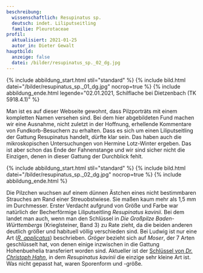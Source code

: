 ```yaml
---
beschreibung:
  wissenschaftlich: Resupinatus sp.
  deutsch: indet. Liliputseitling
  familie: Pleurotaceae
profil:
  aktualisiert: 2021-01-25
  autor_in: Dieter Gewalt
hauptbild:
  anzeige: false
  datei: /bilder/resupinatus_sp._02_dg.jpg
---
```

{% include abbildung_start.html stil="standard" %}
{% include bild.html datei="/bilder/resupinatus_sp._01_dg.jpg" nocrop=true %}
{% include abbildung_ende.html legende="02.01.2021, Schilflache bei Dietzenbach (TK 5918.4.1)" %}

Man ist es auf dieser Webseite gewohnt, dass Pilzporträts mit einem kompletten Namen versehen sind. Bei dem hier abgebildeten Fund machen wir eine Ausnahme, nicht zuletzt in der Hoffnung, erhellende Kommentare von Fundkorb-Besuchern zu erhalten. Dass es sich um einen Liliputseitling der Gattung Resupinatus handelt, dürfte klar sein. Das haben auch die mikroskopischen Untersuchungen von Hermine Lotz-Winter ergeben. Das ist aber schon das Ende der Fahnenstange und wir sind sicher nicht die Einzigen, denen in dieser Gattung der Durchblick fehlt.

{% include abbildung_start.html stil="standard" %}
{% include bild.html datei="/bilder/resupinatus_sp._02_dg.jpg" nocrop=true %}
{% include abbildung_ende.html %}

Die Pilzchen wuchsen auf einem dünnen Ästchen eines nicht bestimmbaren Strauches am Rand einer Streuobstwiese. Sie maßen kaum mehr als 1,5 mm im Durchmesser. Erster Verdacht aufgrund von Größe und Farbe war natürlich der Becherförmige Liliputseitling *Resupinatus kavinii*. Bei dem landet man auch, wenn man den Schlüssel in *Die Großpilze Baden-Württembergs* (Krieglsteiner, Band 3) zu Rate zieht, da die beiden anderen deutlich größer und habituell völlig verschieden sind. Bei Ludwig ist nur eine Art (*[R. applicatus](/pilze/resupinatus-applicatus-flaumiger-zwergseitling)*) beschrieben. *Gröger* bezieht sich auf *Moser*, der 7 Arten geschlüsselt hat, von denen einige inzwischen in die Gattung Hohenbuehelia transferiert worden sind. Aktueller ist der [Schlüssel von *Dr. Christoph Hahn*](https://forum.pilze-bayern.de/index.php?topic=1842.0), in dem *Resupinatus kavinii* die einzige sehr kleine Art ist. Was nicht gepasst hat, waren Sporenform und -größe.